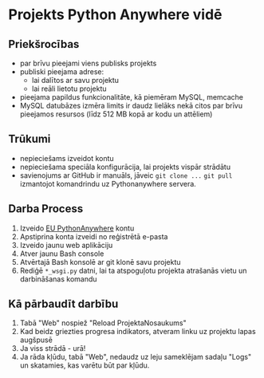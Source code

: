 # Projekts Python Anywhere vidē

## Priekšrocības

- par brīvu pieejami viens publisks projekts
- publiski pieejama adrese:
  - lai dalītos ar savu projektu
  - lai reāli lietotu projektu
- pieejama papildus funkcionalitāte, kā piemēram MySQL, memcache
- MySQL datubāzes izmēra limits ir daudz lielāks nekā citos par brīvu pieejamos resursos (līdz 512 MB kopā ar kodu un attēliem)

## Trūkumi

- nepieciešams izveidot kontu
- nepieciešama speciāla konfigurācija, lai projekts vispār strādātu
- savienojums ar GitHub ir manuāls, jāveic `git clone ...` `git pull` izmantojot komandrindu uz Pythonanywhere servera.

## Darba Process

1. Izveido [EU PythonAnywhere](https://eu.pythonanywhere.com//)  kontu
1. Apstiprina konta izveidi no reģistrētā e-pasta
1. Izveido jaunu web aplikāciju
1. Atver jaunu Bash console
1. Atvērtajā Bash konsolē ar git klonē savu projektu
1. Rediģē `*_wsgi.py` datni, lai ta atspoguļotu projekta atrašanās vietu un darbināšanas komandu

## Kā pārbaudīt darbību

1. Tabā "Web" nospiež "Reload ProjektaNosaukums"
1. Kad beidz griezties progresa indikators, atveram linku uz projektu lapas augšpusē
1. Ja viss strādā - urā!
1. Ja rāda kļūdu, tabā "Web", nedaudz uz leju sameklējam sadaļu "Logs" un skatamies, kas varētu būt par kļūdu.
